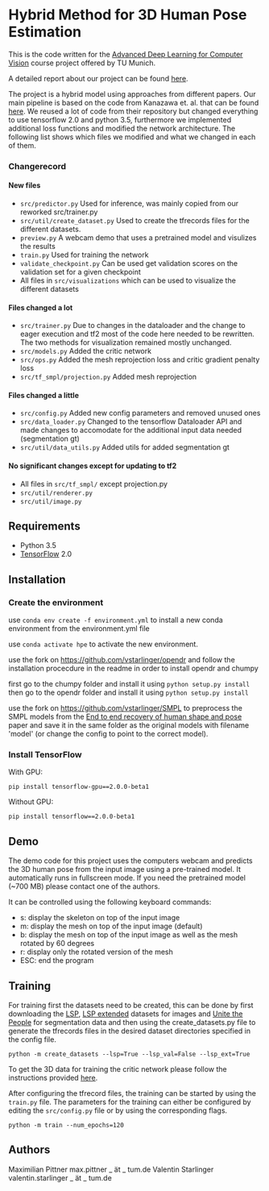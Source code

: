 # Hybrid Method for 3D Human Pose Estimation

This is the code written for the [Advanced Deep Learning for Computer Vision](https://dvl.in.tum.de/teaching/adl4cv-ss19/) course project offered by TU Munich. 

A detailed report about our project can be found [here](report/report.pdf).

The project is a hybrid model using approaches from different papers. Our main pipeline is based on the code from Kanazawa et. al. that can be found [here](https://github.com/akanazawa/hmr).
We reused a lot of code from their repository but changed everything to use tensorflow 2.0 and python 3.5, furthermore we implemented additional loss functions and modified the network architecture. The following list shows which files we modified and what we changed in each of them.

### Changerecord
#### New files
 - `src/predictor.py`
	Used for inference, was mainly copied from our reworked src/trainer.py
 - `src/util/create_dataset.py`
	Used to create the tfrecords files for the different datasets.
 - `preview.py`
	A webcam demo that uses a pretrained model and visulizes the results
 - `train.py`
	Used for training the network
 - `validate_checkpoint.py`
	Can be used get validation scores on the validation set for a given checkpoint
 - All files in `src/visualizations` which can be used to visualize the different datasets

#### Files changed a lot
 - `src/trainer.py`
	Due to changes in the dataloader and the change to eager execution and tf2 most of the code here needed to be rewritten. The two methods for visualization remained mostly unchanged.
 - `src/models.py`
	Added the critic network
 - `src/ops.py`
	Added the mesh reprojection loss and critic gradient penalty loss
 - `src/tf_smpl/projection.py`
	Added mesh reprojection

#### Files changed a little
 - `src/config.py`
	Added new config parameters and removed unused ones
 - `src/data_loader.py`
	Changed to the tensorflow Dataloader API and made changes to accomodate for the additional input data needed (segmentation gt)
 - `src/util/data_utils.py`
	Added utils for added segmentation gt

#### No significant changes except for updating to tf2
 - All files in `src/tf_smpl/` except projection.py
 - `src/util/renderer.py`
 - `src/util/image.py`

## Requirements
- Python 3.5
- [TensorFlow](https://www.tensorflow.org/) 2.0

## Installation 
### Create the environment
use `conda env create -f environment.yml` to install a new conda environment from the environment.yml file

use `conda activate hpe` to activate the new environment.

use the fork on https://github.com/vstarlinger/opendr and follow the installation procecdure in the readme in order to install opendr and chumpy

first go to the chumpy folder and install it using `python setup.py install`
then go to the opendr folder and install it using `python setup.py install`

use the fork on https://github.com/vstarlinger/SMPL to preprocess the SMPL models from the [End to end recovery of human shape and pose](https://akanazawa.github.io/hmr/) paper and save it in the same folder as the original models with filename 'model' (or change the config to point to the correct model).

### Install TensorFlow
With GPU:
```
pip install tensorflow-gpu==2.0.0-beta1
```
Without GPU:
```
pip install tensorflow==2.0.0-beta1
```

## Demo
The demo code for this project uses the computers webcam and predicts the 3D human pose from the input image using a pre-trained model. It automatically runs in fullscreen mode.
If you need the pretrained model (~700 MB) please contact one of the authors.

It can be controlled using the following keyboard commands:
 - s: display the skeleton on top of the input image
 - m: display the mesh on top of the input image (default)
 - b: display the mesh on top of the input image as well as the mesh rotated by 60 degrees
 - r: display only the rotated version of the mesh
 - ESC: end the program

## Training

For training first the datasets need to be created, this can be done by first downloading the [LSP](http://sam.johnson.io/research/lsp.html), [LSP extended](http://files.is.tuebingen.mpg.de/classner/up/) datasets for images and [Unite the People](http://files.is.tuebingen.mpg.de/classner/up/) for segmentation data and then using the create\_datasets.py file to generate the tfrecords files in the desired dataset directories specified in the config file.
```
python -m create_datasets --lsp=True --lsp_val=False --lsp_ext=True
```
To get the 3D data for training the critic network please follow the instructions provided [here](https://github.com/akanazawa/hmr/blob/master/doc/train.md#mosh-data).

After configuring the tfrecord files, the training can be started by using the `train.py` file. The parameters for the training can either be configured by editing the `src/config.py` file or by using the corresponding flags.

```
python -m train --num_epochs=120
```

## Authors
Maximilian Pittner
max.pittner _ ät _ tum.de
Valentin Starlinger
valentin.starlinger _ ät _ tum.de

